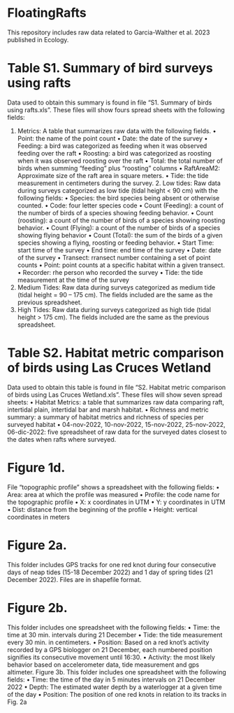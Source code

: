 # FloatingRafts
This repository includes raw data related to Garcia-Walther et al. 2023 published in Ecology. 

# Table S1. Summary of bird surveys using rafts #
Data used to obtain this summary is found in file “S1. Summary of birds using rafts.xls”. These files will show fours spread sheets with the following fields:
  1.	Metrics: A table that summarizes raw data with the following fields. 
      •	Point: the name of the point count
      •	Date: the date of the survey
      •	Feeding:  a bird was categorized as feeding when it was observed feeding over the raft
      •	Roosting: a bird was categorized as roosting when it was observed roosting over the raft
      •	Total: the total number of birds when summing “feeding” plus “roosting” columns
      •	RaftAreaM2: Approximate size of the raft area in square meters.
      •	Tide: the tide measurement in centimeters during the survey. 
      2.	Low tides: Raw data during surveys categorized as low tide (tidal height < 90 cm) with the following fields: 
      •	Species: the bird species being absent or otherwise counted.
      •	Code: four letter species code
      •	Count (Feeding): a count of the number of birds of a species showing feeding behavior.
      •	Count (roosting): a count of the number of birds of a species showing roosting behavior.
      •	Count (Flying): a count of the number of birds of a species showing flying behavior
      •	Count (Total): the sum of the birds of a given species showing a flying, roosting or feeding behavior.
      •	Start Time: start time of the survey
      •	End time: end time of the survey
      •	Date: date of the survey
      •	Transect: rransect number containing a set of point counts
      •	Point: point counts at a specific habitat within a given transect. 
      •	Recorder: rhe person who recorded the survey
      •	Tide: the tide measurement at the time of the survey
  3.	Medium Tides: Raw data during surveys categorized as medium tide (tidal height = 90 – 175 cm). The fields included are the same as the previous spreadsheet.
  4.	High Tides: Raw data during surveys categorized as high tide (tidal height > 175 cm). The fields included are the same as the previous spreadsheet.

# Table S2. Habitat metric comparison of birds using Las Cruces Wetland #
Data used to obtain this table is found in file “S2. Habitat metric comparison of birds using Las Cruces Wetland.xls”. These files will show seven spread sheets:
    •	Habitat Metrics: a table that summarizes raw data comparing raft, intertidal plain, intertidal bar and marsh habitat.
    •	Richness and metric summary: a summary of habitat metrics and richness of species per surveyed habitat
    •	04-nov-2022, 10-nov-2022, 15-nov-2022, 25-nov-2022, 06-dic-2022: five spreadsheet of raw data for the surveyed dates closest to the dates when rafts where surveyed. 

# Figure 1d. #
File “topographic profile” shows a spreadsheet with the following fields:
    •	Area: area at which the profile was measured
    •	Profile: the code name for the topographic profile
    •	X: x coordinates in UTM
    •	Y: y coordinates in UTM
    •	Dist: distance from the beginning of the profile
    •	Height: vertical coordinates in meters

# Figure 2a. #
This folder includes GPS tracks for one red knot during four consecutive days of neap tides (15-18 December 2022) and 1 day of spring tides (21 December 2022). Files are in shapefile format. 

# Figure 2b. #
This folder includes one spreadsheet with the following fields:
    •	Time: the time at 30 min. intervals during 21 December
    •	Tide: the tide measurement every 30 min. in centimeters. 
    •	Position: Based on a red knot’s activity recorded by a GPS biologger on 21 December, each numbered position signifies its consecutive movement until 16:30.
    •	Activity: the most likely behavior based on accelerometer data, tide measurement and gps altimeter. 
    Figure 3b. This folder includes one spreadsheet with the following fields:
    •	Time: the time of the day in 5 minutes intervals on 21 December 2022
    •	Depth: The estimated water depth by a waterlogger at a given time of the day
    •	Position: The position of one red knots in relation to its tracks in Fig. 2a

